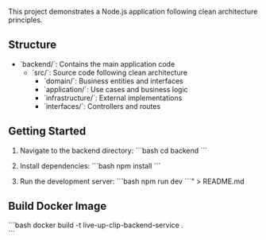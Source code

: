 This project demonstrates a Node.js application following clean architecture principles.

## Structure

- \`backend/\`: Contains the main application code
  - \`src/\`: Source code following clean architecture
    - \`domain/\`: Business entities and interfaces
    - \`application/\`: Use cases and business logic
    - \`infrastructure/\`: External implementations
    - \`interfaces/\`: Controllers and routes

## Getting Started

1. Navigate to the backend directory:
   \`\`\`bash
   cd backend
   \`\`\`

2. Install dependencies:
   \`\`\`bash
   npm install
   \`\`\`

3. Run the development server:
   \`\`\`bash
   npm run dev
   \`\`\`" > README.md

## Build Docker Image

\`\`\`bash
docker build -t live-up-clip-backend-service .   
\`\`\`

